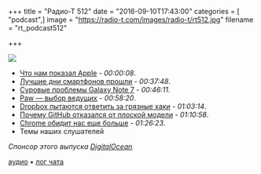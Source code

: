 +++
title = "Радио-Т 512"
date = "2016-09-10T17:43:00"
categories = [ "podcast",]
image = "https://radio-t.com/images/radio-t/rt512.jpg"
filename = "rt_podcast512"

+++

![](https://radio-t.com/images/radio-t/rt512.jpg)

- [Что нам показал Apple](http://gizmodo.com/everything-apple-announced-today-1786299295?rev=1473274955918) - *00:00:08*.
- [Лучшие дни смартфонов прошли](http://billbennett.co.nz/2016/09/08/smartphone-glory-years/) - *00:37:48*.
- [Суровые проблемы Galaxy Note 7](https://hardware.slashdot.org/story/16/09/01/176249/in-an-unprecedented-move-samsung-to-recall-all-galaxy-note-7-yonhap-news-agency?utm_source=rss1.0mainlinkanon) - *00:46:11*.
- [Paw — выбор ведущих](https://paw.cloud/) - *00:58:20*.
- [Dropbox пытаются ответить за грязные хаки](https://techcrunch.com/2016/09/09/dropbox-responds-to-accusations-its-mac-desktop-client-hacks-os-x-security/) - *01:03:14*.
- [Почему GitHub отказался от плоской модели](http://www.bloomberg.com/news/articles/2016-09-06/why-github-finally-abandoned-its-bossless-workplace) - *01:10:58*.
- [Chrome обидит нас еще больше](http://www.theverge.com/2016/9/8/12847880/chrome-warning-encryption-web-google-ssl-https) - *01:26:23*.
- Темы наших слушателей

_Спонсор этого выпуска [DigitalOcean](https://do.co/radiot)_

[аудио](https://cdn.radio-t.com/rt_podcast512.mp3) • [лог чата](http://chat.radio-t.com/logs/radio-t-512.html)
<audio src="https://cdn.radio-t.com/rt_podcast512.mp3" preload="none"></audio>
